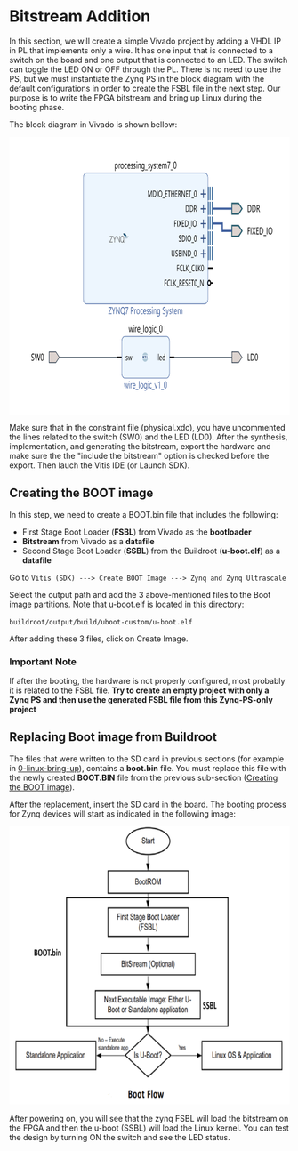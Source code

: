 # Bitstream Addition

In this section, we will create a simple Vivado project by adding a VHDL IP in PL that implements only a wire. It has one input that is connected to a switch on the board and one output that is connected to an LED. The switch can toggle the LED ON or OFF through the PL. There is no need to use the PS, but we must instantiate the Zynq PS in the block diagram with the default configurations in order to create the FSBL file in the next step. Our purpose is to write the FPGA bitstream and bring up Linux during the booting phase.

The block diagram in Vivado is shown bellow:

<img align="center" src="https://github.com/Amir-Mansoori/Embedded-Linux-ZedBoard-Buildroot/blob/main/Images/Vivado_wire.png" width="700" height="500">


Make sure that in the constraint file (physical.xdc), you have uncommented the lines related to the switch (SW0) and the LED (LD0). After the synthesis, implementation, and generating the bitstream, export the hardware and make sure the the "include the bitstream" option is checked before the export. Then lauch the Vitis IDE (or Launch SDK).

## Creating the BOOT image

In this step, we need to create a BOOT.bin file that includes the following:

- First Stage Boot Loader (**FSBL**) from Vivado as the **bootloader**
- **Bitstream** from Vivado as a **datafile**
- Second Stage Boot Loader (**SSBL**) from the Buildroot (**u-boot.elf**) as a **datafile**

Go to `Vitis (SDK) ---> Create BOOT Image ---> Zynq and Zynq Ultrascale`

Select the output path and add the 3 above-mentioned files to the Boot image partitions. Note that u-boot.elf is located in this directory:

`buildroot/output/build/uboot-custom/u-boot.elf`

After adding these 3 files, click on Create Image.

### Important Note 
If after the booting, the hardware is not properly configured, most probably it is related to the FSBL file. **Try to create an empty project with only a Zynq PS and then use the generated FSBL file from this Zynq-PS-only project**

## Replacing Boot image from Buildroot
The files that were written to the SD card in previous sections (for example in [0-linux-bring-up](https://github.com/Amir-Mansoori/Embedded-Linux-ZedBoard-Buildroot/tree/main/0-linux-bring-up#embedded-linux-on-zedboard)), contains a **boot.bin** file. You must replace this file with the newly created **BOOT.BIN** file from the previous sub-section ([Creating the BOOT image](https://github.com/Amir-Mansoori/Embedded-Linux-ZedBoard-Buildroot/edit/main/4-Bitstream-addition/README.md#creating-the-boot-image)).

After the replacement, insert the SD card in the board. The booting process for Zynq devices will start as indicated in the following image:

<img src="https://github.com/Amir-Mansoori/Embedded-Linux-ZedBoard-Buildroot/blob/main/Images/Bootflow.png" width="700" height="500">

After powering on, you will see that the zynq FSBL will load the bitstream on the FPGA and then the u-boot (SSBL) will load the Linux kernel. You can test the design by turning ON the switch and see the LED status.
